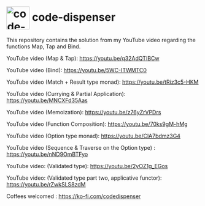 <h1>
<img src="https://github.com/code-dispenser.png" align="center" height="60px" alt="code-dispenser icon" /> code-dispenser
</h1>

This repository contains the solution from my YouTube video regarding the functions Map, Tap and Bind.

YouTube video (Map & Tap): https://youtu.be/q32AdQTIBCw

YouTube video (Bind): https://youtu.be/5WC-ITWMTC0

YouTube video (Match + Result type monad): https://youtu.be/tRiz3c5-HKM 

YouTube video (Currying & Partial Application): https://youtu.be/MNCXFd35Aas

YouTube video (Memoization): https://youtu.be/z76yZrVPDrs

YouTube video (Function Composition): https://youtu.be/70ks9gM-hMg

YouTube video (Option type monad): https://youtu.be/ClA7bdmz3G4

YouTube video (Sequence & Traverse on the Option type) : https://youtu.be/nND9OmBTFyo

YouTube video: (Validated type): https://youtu.be/2yOZ1g_EGos

YouTube video: (Validated type part two, applicative functor): https://youtu.be/rZwkSLS8zdM

Coffees welcomed : https://ko-fi.com/codedispenser

